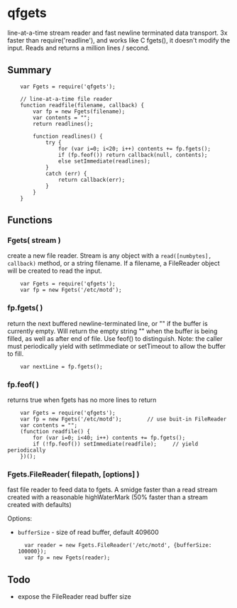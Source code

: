 qfgets
======

line-at-a-time stream reader and fast newline terminated data transport.  3x
faster than require('readline'), and works like C fgets(), it doesn't modify
the input.  Reads and returns a million lines / second.

## Summary

        var Fgets = require('qfgets');

        // line-at-a-time file reader
        function readfile(filename, callback) {
            var fp = new Fgets(filename);
            var contents = "";
            return readlines();

            function readlines() {
                try {
                    for (var i=0; i<20; i++) contents += fp.fgets();
                    if (fp.feof()) return callback(null, contents);
                    else setImmediate(readlines);
                }
                catch (err) {
                    return callback(err);
                }
            }
        }

## Functions

### Fgets( stream )

create a new file reader.  Stream is any object with a `read([numbytes],
callback)` method, or a string filename.  If a filename, a FileReader object
will be created to read the input.

        var Fgets = require('qfgets');
        var fp = new Fgets('/etc/motd');

### fp.fgets( )

return the next buffered newline-terminated line, or "" if the buffer is
currently empty.  Will return the empty string "" when the buffer is being
filled, as well as after end of file.  Use feof() to distinguish.  Note: the
caller must periodically yield with setImmediate or setTimeout to allow the
buffer to fill.

        var nextLine = fp.fgets();

### fp.feof( )

returns true when fgets has no more lines to return

        var Fgets = require('qfgets');
        var fp = new Fgets('/etc/motd');        // use buit-in FileReader
        var contents = "";
        (function readfile() {
            for (var i=0; i<40; i++) contents += fp.fgets();
            if (!fp.feof()) setImmediate(readfile);     // yield periodically
        })();

### Fgets.FileReader( filepath, [options] )

fast file reader to feed data to fgets.  A smidge faster than a read stream
created with a reasonable highWaterMark (50% faster than a stream created with
defaults)

Options:

- `bufferSize` - size of read buffer, default 409600

        var reader = new Fgets.FileReader('/etc/motd', {bufferSize: 100000});
        var fp = new Fgets(reader);


## Todo

- expose the FileReader read buffer size
